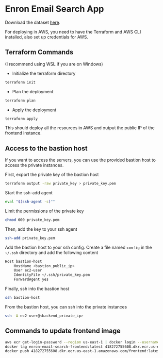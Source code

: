 # Enron Email Search App

Download the dataset [here](http://www.cs.cmu.edu/~enron/enron_mail_20110402.tgz).

For deploying in AWS, you need to have the Terraform and AWS CLI installed, also set up credentials for AWS.

## Terraform Commands
(I recommend using WSL if you are on Windows)
* Initialize the terraform directory
```bash
terraform init
```

* Plan the deployment
```bash
terraform plan
```

* Apply the deployment
```bash
terraform apply
```

This should deploy all the resources in AWS and output the public IP of the frontend instance.

## Access to the bastion host
If you want to access the servers, you can use the provided bastion host to access the private instances.

First, export the private key of the bastion host
```bash
terraform output -raw private_key > private_key.pem
```

Start the ssh-add agent
```bash
eval "$(ssh-agent -s)""
```

Limit the permissions of the private key
```bash
chmod 600 private_key.pem
```

Then, add the key to your ssh agent 
```bash
ssh-add private_key.pem
```

Add the bastion host to your ssh config.
Create a file named `config` in the `~/.ssh` directory and add the following content
```bash
Host bastion-host
    HostName <bastion_public_ip>
    User ec2-user
    IdentityFile ~/.ssh/private_key.pem
    ForwardAgent yes
```

Finally, ssh into the bastion host
```bash
ssh bastion-host
```

From the bastion host, you can ssh into the private instances
```bash
ssh -A ec2-user@<backend_private_ip>
```

## Commands to update frontend image
```bash
aws ecr get-login-password --region us-east-1 | docker login --username AWS --password-stdin 418272755608.dkr.ecr.us-east-1.amazonaws.com
docker tag enron-email-search-frontend:latest 418272755608.dkr.ecr.us-east-1.amazonaws.com/frontend:latest
docker push 418272755608.dkr.ecr.us-east-1.amazonaws.com/frontend:latest
```
